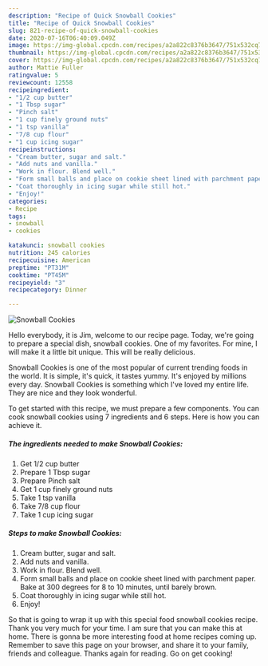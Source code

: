 ```yaml
---
description: "Recipe of Quick Snowball Cookies"
title: "Recipe of Quick Snowball Cookies"
slug: 821-recipe-of-quick-snowball-cookies
date: 2020-07-16T06:40:09.049Z
image: https://img-global.cpcdn.com/recipes/a2a822c8376b3647/751x532cq70/snowball-cookies-recipe-main-photo.jpg
thumbnail: https://img-global.cpcdn.com/recipes/a2a822c8376b3647/751x532cq70/snowball-cookies-recipe-main-photo.jpg
cover: https://img-global.cpcdn.com/recipes/a2a822c8376b3647/751x532cq70/snowball-cookies-recipe-main-photo.jpg
author: Mattie Fuller
ratingvalue: 5
reviewcount: 12558
recipeingredient:
- "1/2 cup butter"
- "1 Tbsp sugar"
- "Pinch salt"
- "1 cup finely ground nuts"
- "1 tsp vanilla"
- "7/8 cup flour"
- "1 cup icing sugar"
recipeinstructions:
- "Cream butter, sugar and salt."
- "Add nuts and vanilla."
- "Work in flour. Blend well."
- "Form small balls and place on cookie sheet lined with parchment paper. Bake at 300 degrees for 8 to 10 minutes, until barely brown."
- "Coat thoroughly in icing sugar while still hot."
- "Enjoy!"
categories:
- Recipe
tags:
- snowball
- cookies

katakunci: snowball cookies 
nutrition: 245 calories
recipecuisine: American
preptime: "PT31M"
cooktime: "PT45M"
recipeyield: "3"
recipecategory: Dinner

---
```



![Snowball Cookies](https://img-global.cpcdn.com/recipes/a2a822c8376b3647/751x532cq70/snowball-cookies-recipe-main-photo.jpg)

Hello everybody, it is Jim, welcome to our recipe page. Today, we're going to prepare a special dish, snowball cookies. One of my favorites. For mine, I will make it a little bit unique. This will be really delicious.



Snowball Cookies is one of the most popular of current trending foods in the world. It is simple, it's quick, it tastes yummy. It's enjoyed by millions every day. Snowball Cookies is something which I've loved my entire life. They are nice and they look wonderful.


To get started with this recipe, we must prepare a few components. You can cook snowball cookies using 7 ingredients and 6 steps. Here is how you can achieve it.

<!--inarticleads1-->

##### The ingredients needed to make Snowball Cookies:

1. Get 1/2 cup butter
1. Prepare 1 Tbsp sugar
1. Prepare Pinch salt
1. Get 1 cup finely ground nuts
1. Take 1 tsp vanilla
1. Take 7/8 cup flour
1. Take 1 cup icing sugar




<!--inarticleads2-->

##### Steps to make Snowball Cookies:

1. Cream butter, sugar and salt.
1. Add nuts and vanilla.
1. Work in flour. Blend well.
1. Form small balls and place on cookie sheet lined with parchment paper. Bake at 300 degrees for 8 to 10 minutes, until barely brown.
1. Coat thoroughly in icing sugar while still hot.
1. Enjoy!




So that is going to wrap it up with this special food snowball cookies recipe. Thank you very much for your time. I am sure that you can make this at home. There is gonna be more interesting food at home recipes coming up. Remember to save this page on your browser, and share it to your family, friends and colleague. Thanks again for reading. Go on get cooking!
